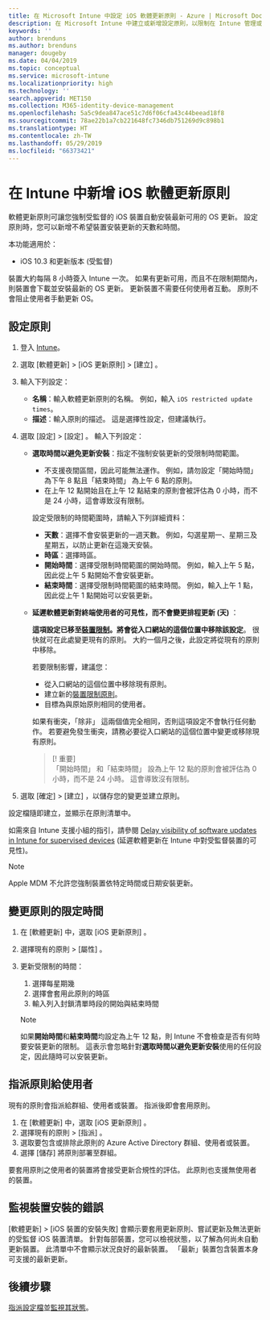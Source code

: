 ```yaml
---
title: 在 Microsoft Intune 中設定 iOS 軟體更新原則 - Azure | Microsoft Docs
description: 在 Microsoft Intune 中建立或新增設定原則，以限制在 Intune 管理或監督的 iOS 裝置上自動安裝軟體更新的時間。 您可以選擇未安裝更新的日期與時間。 您也可以將此原則指派給群組、使用者或裝置，並檢查是否有任何安裝失敗。
keywords: ''
author: brenduns
ms.author: brenduns
manager: dougeby
ms.date: 04/04/2019
ms.topic: conceptual
ms.service: microsoft-intune
ms.localizationpriority: high
ms.technology: ''
search.appverid: MET150
ms.collection: M365-identity-device-management
ms.openlocfilehash: 5a5c9dea847ace51c7d6f06cfa43c44beead18f8
ms.sourcegitcommit: 78ae22b1a7cb221648fc7346db751269d9c898b1
ms.translationtype: HT
ms.contentlocale: zh-TW
ms.lasthandoff: 05/29/2019
ms.locfileid: "66373421"
---
```

# <a name="add-ios-software-update-policies-in-intune"></a>在 Intune 中新增 iOS 軟體更新原則

軟體更新原則可讓您強制受監督的 iOS 裝置自動安裝最新可用的 OS 更新。 設定原則時，您可以新增不希望裝置安裝更新的天數和時間。 

本功能適用於：

- iOS 10.3 和更新版本 (受監督)

裝置大約每隔 8 小時簽入 Intune 一次。 如果有更新可用，而且不在限制期間內，則裝置會下載並安裝最新的 OS 更新。 更新裝置不需要任何使用者互動。 原則不會阻止使用者手動更新 OS。

## <a name="configure-the-policy"></a>設定原則

1. 登入 [Intune](https://go.microsoft.com/fwlink/?linkid=2090973)。
2. 選取 [軟體更新]   > [iOS 更新原則]   > [建立]  。
3. 輸入下列設定：

    - **名稱**：輸入軟體更新原則的名稱。 例如，輸入 `iOS restricted update times`。
    - **描述**：輸入原則的描述。 這是選擇性設定，但建議執行。

4. 選取 [設定] > [設定]  。 輸入下列設定：

    - **選取時間以避免更新安裝**：指定不強制安裝更新的受限制時間範圍。 
      - 不支援夜間區間，因此可能無法運作。 例如，請勿設定「開始時間」  為下午 8 點且「結束時間」  為上午 6 點的原則。
      - 在上午 12 點開始且在上午 12 點結束的原則會被評估為 0 小時，而不是 24 小時，這會導致沒有限制。

      設定受限制的時間範圍時，請輸入下列詳細資料：

      - **天數**：選擇不會安裝更新的一週天數。 例如，勾選星期一、星期三及星期五，以防止更新在這幾天安裝。
      - **時區**：選擇時區。
      - **開始時間**：選擇受限制時間範圍的開始時間。 例如，輸入上午 5 點，因此從上午 5 點開始不會安裝更新。
      - **結束時間**：選擇受限制時間範圍的結束時間。 例如，輸入上午 1 點，因此從上午 1 點開始可以安裝更新。

    - **延遲軟體更新對終端使用者的可見性，而不會變更排程更新 (天)** ： 

      **這項設定已移至[裝置限制](device-restrictions-ios.md#general)。將會從入口網站的這個位置中移除該設定**。 很快就可在此處變更現有的原則。 大約一個月之後，此設定將從現有的原則中移除。

      若要限制影響，建議您：
        - 從入口網站的這個位置中移除現有原則。
        - 建立新的[裝置限制原則](device-restrictions-ios.md#general)。
        - 目標為與原始原則相同的使用者。

      如果有衝突，「除非」  這兩個值完全相同，否則這項設定不會執行任何動作。 若要避免發生衝突，請務必要從入口網站的這個位置中變更或移除現有原則。
      > [! 重要]  
      > 「開始時間」  和「結束時間」  設為上午 12 點的原則會被評估為 0 小時，而不是 24 小時。 這會導致沒有限制。  

5. 選取 [確定]   > [建立]  ，以儲存您的變更並建立原則。

設定檔隨即建立，並顯示在原則清單中。

如需來自 Intune 支援小組的指引，請參閱 [Delay visibility of software updates in Intune for supervised devices](https://techcommunity.microsoft.com/t5/Intune-Customer-Success/Delaying-visibility-of-software-updates-in-Intune-for-supervised/ba-p/345753) (延遲軟體更新在 Intune 中對受監督裝置的可見性)。

> [!NOTE]
> Apple MDM 不允許您強制裝置依特定時間或日期安裝更新。

## <a name="change-the-restricted-times-for-the-policy"></a>變更原則的限定時間

1. 在 [軟體更新]  中，選取 [iOS 更新原則]  。
2. 選擇現有的原則 > [屬性]  。
3. 更新受限制的時間：

    1. 選擇每星期幾
    2. 選擇會套用此原則的時區
    3. 輸入列入封鎖清單時段的開始與結束時間

    > [!NOTE]
    > 如果**開始時間**和**結束時間**均設定為上午 12 點，則 Intune 不會檢查是否有何時要安裝更新的限制。 這表示會忽略針對**選取時間以避免更新安裝**使用的任何設定，因此隨時可以安裝更新。  

## <a name="assign-the-policy-to-users"></a>指派原則給使用者

現有的原則會指派給群組、使用者或裝置。 指派後即會套用原則。

1. 在 [軟體更新]  中，選取 [iOS 更新原則]  。
2. 選擇現有的原則 > [指派]  。 
3. 選取要包含或排除此原則的 Azure Active Directory 群組、使用者或裝置。
4. 選擇 [儲存]  將原則部署至群組。

要套用原則之使用者的裝置將會接受更新合規性的評估。 此原則也支援無使用者的裝置。

## <a name="monitor-device-installation-failures"></a>監視裝置安裝的錯誤
<!-- 1352223 -->
[軟體更新]   > [iOS 裝置的安裝失敗]  會顯示要套用更新原則、嘗試更新及無法更新的受監督 iOS 裝置清單。 針對每部裝置，您可以檢視狀態，以了解為何尚未自動更新裝置。 此清單中不會顯示狀況良好的最新裝置。 「最新」裝置包含裝置本身可支援的最新更新。

## <a name="next-steps"></a>後續步驟

[指派設定檔](device-profile-assign.md)並[監視其狀態](device-profile-monitor.md)。
